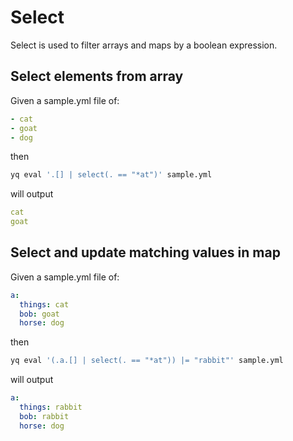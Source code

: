 # Select

Select is used to filter arrays and maps by a boolean expression.

## Select elements from array

Given a sample.yml file of:

```yaml
- cat
- goat
- dog
```

then

```bash
yq eval '.[] | select(. == "*at")' sample.yml
```

will output

```yaml
cat
goat
```

## Select and update matching values in map

Given a sample.yml file of:

```yaml
a:
  things: cat
  bob: goat
  horse: dog
```

then

```bash
yq eval '(.a.[] | select(. == "*at")) |= "rabbit"' sample.yml
```

will output

```yaml
a:
  things: rabbit
  bob: rabbit
  horse: dog
```
